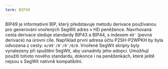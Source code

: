 ```yaml
---
term: BIP49
---
```


BIP49 je informativní BIP, který představuje metodu derivace používanou pro generování vnořených SegWit adres v HD peněžence. Navrhovaná cesta derivace sleduje standardy BIP43 a BIP44, s indexem `49'` (pevná derivace) na úrovni cíle. Například první adresa účtu P2SH-P2WPKH by byla odvozena z cesty: `m/49'/0'/0'/0/0`. Vnořené SegWit skripty byly vynalezeny při spuštění SegWit, aby usnadnily jeho adopci. Umožňují použití tohoto nového standardu, dokonce i na peněženkách, které ještě nejsou s SegWit nativně kompatibilní.
